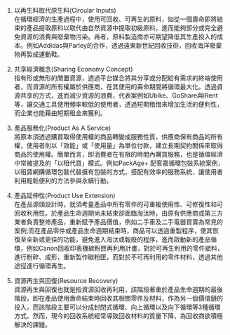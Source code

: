 
1. 以再生料取代原生料(Circular Inputs)  
	在循環經濟的生產過程中，使用可回收、可再生的原料，如從一個壽命即將結束的產品提取原料以取代由自然資源中提取初級原料，進而能夠部分或完全避免資源的浪費與廢棄物污染。再者，原料製造商亦可期望降低其生產投入的成本。例如Addidas與Parley的合作，透過遠東新世紀回收技術，回收海洋廢棄物再製成運動鞋。  
  
2. 共享經濟概念(Sharing Economy Concept)  
	指有形或無形的閒置資源，透過平台媒合將其分享或分配給有需求的終端使用者，而資源的所有權屬於供應商，在其使用的壽命期間將循環最大化。透過資源共享的方式，進而減少資源的浪費，代表案例如Ubike、GoShare與iRent等，讓交通工具使用頻率較低的使用者，透過短期租借來增加生活的便利性，而企業也能藉由短期租金來獲利。  
  
3. 產品服務化(Product As A Service)  
	將原本須透過購買取得使用權的商品轉變成服務性質，供應商保有商品的所有權，使用者則以「效能」或「使用量」為單位付款，建立長期契約關係來取得商品的使用權。簡單而言，即消費者在有限的時間內購買服務，也是循環經濟中常被提及的「以租代買」模式。例如PackAge+ 配客嘉循環包裝系統案例，以租賃網購循環包裝代替擁有包裝的方式，搭配有效率的服務系統，讓使用者利用輕鬆便利的方法參與永續行動。  
  
4. 產品延伸性(Product Use Extension)  
	在產品源頭設計時，就須考量產品中所有零件的可重複使用性、可修復性和可回收利用性。於產品生命週期尚未結束卻面臨淘汰時，由原有供應商或第三方業者負責整修產品，重新賦予產品價值，例如二手車及二手電器買賣為常見的案例;而在產品零件或產品生命週期結束時，商品可以透過重製程序，使其恢復至全新或更佳的功能，避免進入淘汰或報廢的程序，進而啟動新的產品循環，例如Canon回收印表機碳粉匣再利用計畫，對於可再生利用的零件塑料，進行粉碎、成形，重新製作碳粉匣，而對於不可再利用的零件材料，透過其他途徑進行循環再生。  
  
5. 資源再生與回復(Resource Recovery)  
	資源再生與回復也就是指資源回收再利用，該階段著重於產品生命週期的最後階段，即在產品使用壽命結束時回收其相關零件及材料，作為另一個價值鏈的投入，而該階段主要可以分成封閉式循環、向上循環以及向下循環等3種循環方式。然而，現今的回收系統經常導致回收材料的質量下降，為回收商欲積極解決的課題。